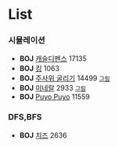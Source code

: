 # List

### 시뮬레이션    
 * **BOJ** [캐슬디펜스](https://www.acmicpc.net/problem/17135) 17135   
 * **BOJ** [킹](https://www.acmicpc.net/problem/1063) 1063   
 * **BOJ** [주사위 굴리기]( https://www.acmicpc.net/problem/14499) 14499 [`그림`](./imgs/Simulation_14499.PNG)   
 * **BOJ** [미네랄](https://www.acmicpc.net/problem/2933) 2933 [`그림`](./imgs/Simulation_2933.PNG)     
 * **BOJ** [Puyo Puyo](https://www.acmicpc.net/problem/11559) 11559   

### DFS,BFS  
 * **BOJ** [치즈](https://www.acmicpc.net/problem/2636) 2636  


<!--
* Sort
  - Bubble
  - Selection
  - Merge
  - Quick
  - Radix
  - Counting  

  
* Graph
  - //MST-Kruskal
  - MST-Prim
  - Dijkstra  
    * 1.in-node method : O(V^2)  
    * 2.min-priority queue method : O(E+Vlog(V))  
  - Floyd-Warshall
    * O(V^3)
  - BFS
  - DPS
    * O(V+E)
  - Topological sort
    * O(V+E)  
  - SCC
    * kosaraju (have to use "twice" dfs calls)
    * tarjan (just "once" dfs call can solve the problem)
  - MCMF

* ETC
  - DP  
  - Greedy  
  - Binary search  
  - Brute force  
  - Back tracking  
  - LCA  
    * naive method
    * O(logN) (use sparse table)
  - 2-SAT
  - GCD, LCM
  - Permutation, Combination
  
## reference  

* **books**  
> <img src="https://user-images.githubusercontent.com/61424701/75901180-7d0cbb80-5e81-11ea-96fa-3f5607709ecf.png" width="250" height="281"></img>

* **sites**  
-->
<!-- 나중에... 사진들을 <div> </div>로 감싸면 한줄에 표시된다 -->
